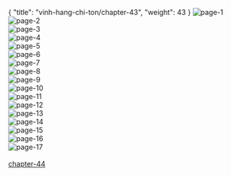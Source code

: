{ "title": "vinh-hang-chi-ton/chapter-43", "weight": 43 }
<img src="vinh-hang-chi-ton_0043_01-53d8dc550c5898abd91544825bd67a23.webp" alt="page-1" origin="http://storage.fshare.vn/Test-vechai/1506833844-Vinh-Hang-Chi-Ton-Chapter-43-Hamtruyenvn-ve-chai-02.jpg"><br/>
<img src="vinh-hang-chi-ton_0043_02-145dbf924e16eb34b1346baa9976198e.webp" alt="page-2" origin="http://storage.fshare.vn/Test-vechai/1506833844-Vinh-Hang-Chi-Ton-Chapter-43-Hamtruyenvn-ve-chai-03.jpg"><br/>
<img src="vinh-hang-chi-ton_0043_03-1092683a58957ab642237c9506ea7f97.webp" alt="page-3" origin="http://storage.fshare.vn/Test-vechai/1506833844-Vinh-Hang-Chi-Ton-Chapter-43-Hamtruyenvn-ve-chai-04.jpg"><br/>
<img src="vinh-hang-chi-ton_0043_04-e553d8caa02aa50587c4550e506028f8.webp" alt="page-4" origin="http://storage.fshare.vn/Test-vechai/1506833844-Vinh-Hang-Chi-Ton-Chapter-43-Hamtruyenvn-ve-chai-05.jpg"><br/>
<img src="vinh-hang-chi-ton_0043_05-f1f643a737259b6a33cf9b41c8634049.webp" alt="page-5" origin="http://storage.fshare.vn/Test-vechai/1506833844-Vinh-Hang-Chi-Ton-Chapter-43-Hamtruyenvn-ve-chai-06.jpg"><br/>
<img src="vinh-hang-chi-ton_0043_06-e9816ce7358a95442e8bb0e5aa83b4bf.webp" alt="page-6" origin="http://storage.fshare.vn/Test-vechai/1506833844-Vinh-Hang-Chi-Ton-Chapter-43-Hamtruyenvn-ve-chai-07.jpg"><br/>
<img src="vinh-hang-chi-ton_0043_07-1ca79bb0318cbbe13008cd72f8fddc3a.webp" alt="page-7" origin="http://storage.fshare.vn/Test-vechai/1506833844-Vinh-Hang-Chi-Ton-Chapter-43-Hamtruyenvn-ve-chai-08.jpg"><br/>
<img src="vinh-hang-chi-ton_0043_08-7b11f8fd3696c5db5deebc32766b296c.webp" alt="page-8" origin="http://storage.fshare.vn/Test-vechai/1506833844-Vinh-Hang-Chi-Ton-Chapter-43-Hamtruyenvn-ve-chai-09.jpg"><br/>
<img src="http://adx.kul.vn/www/delivery/avw.php?zoneid=263&amp;cb=1518774800&amp;n=af995ff0" alt="page-9" origin="http://adx.kul.vn/www/delivery/avw.php?zoneid=263&amp;cb=1518774800&amp;n=af995ff0"><br/>
<img src="vinh-hang-chi-ton_0043_10-8b1b36ea0e7022c3854d6f6c123d3b92.webp" alt="page-10" origin="http://storage.fshare.vn/Test-vechai/1506833844-Vinh-Hang-Chi-Ton-Chapter-43-Hamtruyenvn-ve-chai-10.jpg"><br/>
<img src="vinh-hang-chi-ton_0043_11-535fc9d365a68c45d5811138fafd4377.webp" alt="page-11" origin="http://storage.fshare.vn/Test-vechai/1506833844-Vinh-Hang-Chi-Ton-Chapter-43-Hamtruyenvn-ve-chai-11.jpg"><br/>
<img src="vinh-hang-chi-ton_0043_12-d0b9311dfd6d32a3686f97675f560d82.webp" alt="page-12" origin="http://storage.fshare.vn/Test-vechai/1506833844-Vinh-Hang-Chi-Ton-Chapter-43-Hamtruyenvn-ve-chai-12.jpg"><br/>
<img src="vinh-hang-chi-ton_0043_13-e7da35577a0e1bfab7e3534381480fbb.webp" alt="page-13" origin="http://storage.fshare.vn/Test-vechai/1506833844-Vinh-Hang-Chi-Ton-Chapter-43-Hamtruyenvn-ve-chai-13.jpg"><br/>
<img src="vinh-hang-chi-ton_0043_14-47a923736ef6c7369fd07d7fddcd688f.webp" alt="page-14" origin="http://storage.fshare.vn/Test-vechai/1506833844-Vinh-Hang-Chi-Ton-Chapter-43-Hamtruyenvn-ve-chai-14.jpg"><br/>
<img src="vinh-hang-chi-ton_0043_15-7e9ed5c150a2fe2c3e55502ed1556fa7.webp" alt="page-15" origin="http://storage.fshare.vn/Test-vechai/1506833844-Vinh-Hang-Chi-Ton-Chapter-43-Hamtruyenvn-ve-chai-15.jpg"><br/>
<img src="vinh-hang-chi-ton_0043_16-5147a92bbc6dedb0ad55ac95a9516ef7.webp" alt="page-16" origin="http://storage.fshare.vn/Test-vechai/1506833844-Vinh-Hang-Chi-Ton-Chapter-43-Hamtruyenvn-ve-chai-16.jpg"><br/>
<img src="vinh-hang-chi-ton_0043_17-10cd95a55a0592207f6b040f7a298198.webp" alt="page-17" origin="http://storage.fshare.vn/Test-vechai/1506833844-Vinh-Hang-Chi-Ton-Chapter-43-Hamtruyenvn-ve-chai-17.jpg"><br/>
<br/><a class="nextchap" href="/vinh-hang-chi-ton/chapter-44">chapter-44</a>
